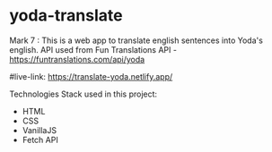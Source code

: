 # yoda-translate

Mark 7 : This is a web app to translate english sentences into Yoda's english. 
API used from Fun Translations API - https://funtranslations.com/api/yoda

#live-link:
https://translate-yoda.netlify.app/

Technologies Stack used in this project:

  * HTML
  * CSS
  * VanillaJS
  * Fetch API
